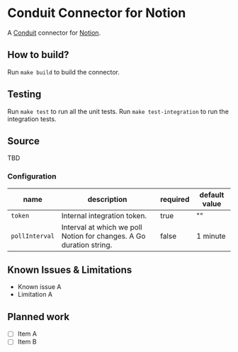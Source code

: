 # Conduit Connector for Notion
A [Conduit](https://conduit.io) connector for [Notion](https://www.notion.so).

## How to build?
Run `make build` to build the connector.

## Testing
Run `make test` to run all the unit tests. Run `make test-integration` to run the integration tests.

## Source
TBD

### Configuration

| name           | description                                                         | required | default value |
|----------------|---------------------------------------------------------------------|----------|---------------|
| `token`        | Internal integration token.                                         | true     | ""            |
| `pollInterval` | Interval at which we poll Notion for changes. A Go duration string. | false    | 1 minute      |

## Known Issues & Limitations
* Known issue A
* Limitation A

## Planned work
- [ ] Item A
- [ ] Item B
